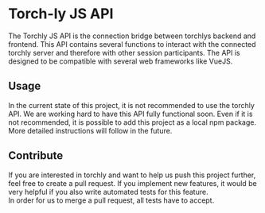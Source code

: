 # Torch-ly JS API

The Torchly JS API is the connection bridge between torchlys backend and frontend. This API contains several functions to interact with the connected torchly server and therefore with other session participants.
The API is designed to be compatible with several web frameworks like VueJS.

## Usage

In the current state of this project, it is not recommended to use the torchly API. We are working hard to have this API fully functional soon. Even if it is not recommended, it is possible to add this project as a local npm package. More detailed instructions will follow in the future.

## Contribute

If you are interested in torchly and want to help us push this project further, feel free to create a pull request. If you implement new features, it would be very helpful if you also write automated tests for this feature.  
In order for us to merge a pull request, all tests have to accept.
